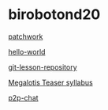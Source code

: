 # birobotond20

[patchwork](https://github.com/birobotond20/patchwork "patchwork 
repository")

[hello-world](https://github.com/birobotond20/hello-world "hello-world 
repository")

[git-lesson-repository](https://github.com/birobotond20/git-lesson-repository 
"git-lesson-repository")

[Megalotis Teaser 
syllabus](https://github.com/green-fox-academy/teaser-syllabus 
"Megalotis Teaser syllabus")

[p2p-chat](https://github.com/birobotond20/p2p-chat "p2p-chat-app")
